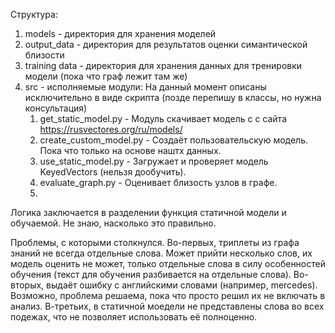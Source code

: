 Структура:
1. models - директория для хранения моделей
2. output_data - директория для результатов оценки симантической близости
3. training data - директория для хранения данных для тренировки модели (пока что граф лежит там же)
4. src - исполняемые модули:
    На данный момент описаны исключительно в виде скрипта (позде перепишу в классы, но нужна консультация)
    1. get_static_model.py - Модуль скачивает модель с с сайта https://rusvectores.org/ru/models/
    2. create_custom_model.py - Создаёт пользовательскую модель. Пока что только на основе наштх данных. 
    3. use_static_model.py - Загружает и проверяет модель KeyedVectors (нельзя дообучить).
    4. evaluate_graph.py - Оценивает близость узлов в графе.
    5. 

Логика заключается в разделении функция статичной модели и обучаемой. Не знаю, насколько это правильно.

Проблемы, с которыми столкнулся.
Во-первых, триплеты из графа знаний не всегда отдельные слова. Может прийти несколько слов, их модель оценить не может, только отдельные слова в силу особенностей обучения (текст для обучения разбивается на отдельные слова).
Во-вторых, выдаёт ошибку с английскими словами (например, mercedes). Возможно, проблема решаема, пока что просто решил их не включать в анализ.
В-третьих, в статичной моедели не представлены слова во всех подежах, что не позволяет использовать её полноценно.

